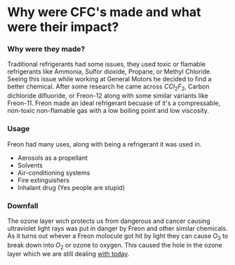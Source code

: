 # Why were CFC's made and what were their impact?

### Why were they made?

Traditional refrigerants had some issues, they used toxic or flamable refrigerants like Ammonia, Sulfor dioxide, Propane, or Methyl Chloride. Seeing this issue while working at General Motors he decided to find a better chemical. After some research he came across $CCl_2F_2$, Carbon dichloride difluoride, or Freon-12 along with some similar variants like Freon-11. Freon made an ideal refrigerant becuase of it's a compressable, non-toxic non-flamable gas with a low boiling point and low viscosity. 

### Usage

Freon had many uses, along with being a refrigerant it was used in.
- Aerosols as a propellant
- Solvents
- Air-conditioning systems
- Fire extinguishers
- Inhalant drug (Yes people are stupid)

### Downfall

The ozone layer wich protects us from dangerous and cancer causing ultraviolet light rays was put in danger by Freon and other similar chemicals. As it turns out whever a Freon molocule got hit by light they can cause $O_3$ to break down into $O_2$ or ozone to oxygen. This caused the hole in the ozone layer which we are still dealing [with today](https://ozonewatch.gsfc.nasa.gov/). 

